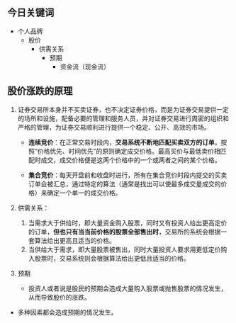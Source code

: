 ## 今日关键词

- 个人品牌
	- 股价
		- 供需关系
			- 预期
				- 资金流（现金流）

## 股价涨跌的原理

1. 证券交易所本身并不买卖证券，也不决定证券价格，而是为证券交易提供一定的场所和设施，配备必要的管理和服务人员，并对证券交易进行周密的组织和严格的管理，为证券交易顺利进行提供一个稳定、公开、高效的市场。

	 - **连续竞价**：在正常交易时段内，**交易系统不断地匹配买卖双方的订单**，按照“价格优先、时间优先”的原则确定成交价格。最高买价与最低卖价相匹配时成交，成交价格便是这两个价格中的一个或两者之间的某个价格。
    
	- **集合竞价**：每天开盘前和收盘时进行，所有在集合竞价时段内提交的买卖订单会被汇总，通过特定的算法（通常是找出可以使最多成交量成交的价格）来确定一个单一的成交价格。

2. 供需关系：
	1. 当需求大于供给时，即大量资金购入股票，同时又有投资人给出更高定价的订单，**但也只有当当前价格的股票全部售出时**，交易所的系统会根据一套算法给出更高且适当的价格。
	2. 当供给大于需求，即大量股票被售出，同时大量投资人要求用更低定价购入股票时，交易系统则会根据算法给出更低且适当的价格。
3. 预期
	-  投资人或者说是股民的预期会造成大量购入股票或抛售股票的情况发生，从而导致股价的涨跌。

- 多种因素都会造成预期的情况发生。